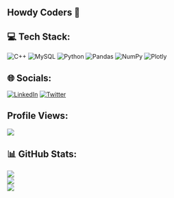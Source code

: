 ## Howdy Coders 👋

## 💻 Tech Stack:
![C++](https://img.shields.io/badge/c++-%2300599C.svg?style=for-the-badge&logo=c%2B%2B&logoColor=white) ![MySQL](https://img.shields.io/badge/mysql-%2300f.svg?style=for-the-badge&logo=mysql&logoColor=white) ![Python](https://img.shields.io/badge/python-3670A0?style=for-the-badge&logo=python&logoColor=ffdd54) ![Pandas](https://img.shields.io/badge/pandas-%23150458.svg?style=for-the-badge&logo=pandas&logoColor=white) ![NumPy](https://img.shields.io/badge/numpy-%23013243.svg?style=for-the-badge&logo=numpy&logoColor=white) ![Plotly](https://img.shields.io/badge/Plotly-%233F4F75.svg?style=for-the-badge&logo=plotly&logoColor=white) 

## 🌐 Socials:
[![LinkedIn](https://img.shields.io/badge/LinkedIn-%230077B5.svg?logo=linkedin&logoColor=white)](https://linkedin.com/in/https://www.linkedin.com/in/nikita-lodha-0349a720a/) [![Twitter](https://img.shields.io/badge/Twitter-%231DA1F2.svg?logo=Twitter&logoColor=white)](https://twitter.com/https://twitter.com/imm_Nikita) 

## Profile Views:
[![](https://visitcount.itsvg.in/api?id=NikitaLodha25&label=Profile%20Views&color=0&icon=5&pretty=true)](https://visitcount.itsvg.in)

## 📊 GitHub Stats:
![](https://github-readme-stats.vercel.app/api?username=NikitaLodha25&theme=blueberry&hide_border=false&include_all_commits=true&count_private=true)<br/>
![](https://github-readme-streak-stats.herokuapp.com/?user=NikitaLodha25&theme=blueberry&hide_border=false)<br/>
![](https://github-readme-stats.vercel.app/api/top-langs/?username=NikitaLodha25&theme=blueberry&hide_border=false&include_all_commits=true&count_private=true&layout=compact)

